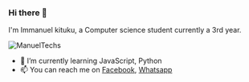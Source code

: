 ### Hi there 👋
I'm Immanuel kituku, a Computer science student currently a 3rd year.

![ManuelTechs](https://github.com/Manuel254/Manuel254/blob/master/DSC_1135.JPG)

* 🌱 I’m currently learning JavaScript, Python
* 📫 You can reach me on [Facebook](https://www.facebook.com/ManuelTechs/), [Whatsapp](https://wa.me/+254703103690)

